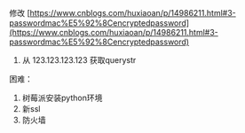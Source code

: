 修改 [https://www.cnblogs.com/huxiaoan/p/14986211.html#3-passwordmac%E5%92%8Cencryptedpassword](https://www.cnblogs.com/huxiaoan/p/14986211.html#3-passwordmac%E5%92%8Cencryptedpassword)
1. 从 123.123.123.123 获取querystr

困难：
1. 树莓派安装python环境
2. 新ssl
3. 防火墙